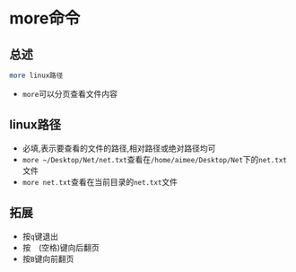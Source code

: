 # more命令

## 总述
```bash
more linux路径
```

* `more`可以分页查看文件内容

## linux路径

* 必填,表示要查看的文件的路径,相对路径或绝对路径均可
* `more ~/Desktop/Net/net.txt`查看在`/home/aimee/Desktop/Net`下的`net.txt`文件
* `more net.txt`查看在当前目录的`net.txt`文件

## 拓展

* 按`q`键退出
* 按`  `(空格)键向后翻页
* 按`B`键向前翻页

